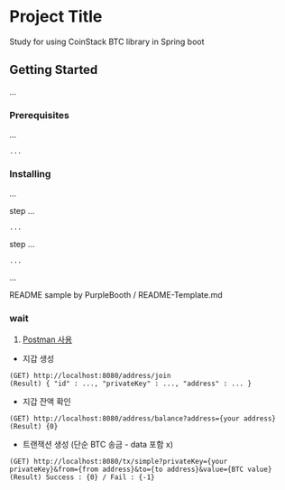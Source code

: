 # Project Title

Study for using CoinStack BTC library in Spring boot

## Getting Started

...

### Prerequisites

...

```
...
```

### Installing

...

step ...

```
...
```

step ...

```
...
```

...


README sample by PurpleBooth / README-Template.md

### wait
1. [Postman 사용](https://www.getpostman.com/)
* 지갑 생성
```
(GET) http://localhost:8080/address/join
(Result) { "id" : ..., "privateKey" : ..., "address" : ... }
```
* 지갑 잔액 확인
```
(GET) http://localhost:8080/address/balance?address={your address}
(Result) {0}
```
* 트랜잭션 생성 (단순 BTC 송금 - data 포함 x)
```
(GET) http://localhost:8080/tx/simple?privateKey={your privateKey}&from={from address}&to={to address}&value={BTC value}
(Result) Success : {0} / Fail : {-1}
```
